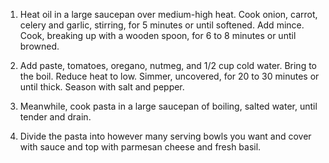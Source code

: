 1. Heat oil in a large saucepan over medium-high heat. Cook onion, carrot, celery and garlic, stirring, for 5 minutes or until softened. Add mince. Cook, breaking up with a wooden spoon, for 6 to 8 minutes or until browned.

2. Add paste, tomatoes, oregano, nutmeg, and 1/2 cup cold water. Bring to the boil. Reduce heat to low. Simmer, uncovered, for 20 to 30 minutes or until thick. Season with salt and pepper.

3. Meanwhile, cook pasta in a large saucepan of boiling, salted water, until tender and drain.

4. Divide the pasta into however many serving bowls you want and cover with sauce and top with parmesan cheese and fresh basil.